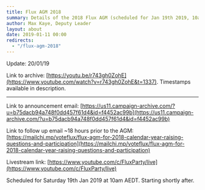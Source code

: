 ```yaml
---
title: Flux AGM 2018
summary: Details of the 2018 Flux AGM (scheduled for Jan 19th 2019, 10am AEDT)
author: Max Kaye, Deputy Leader
layout: about
date: 2019-01-11 00:00
redirects:
  - "/flux-agm-2018"
---
```


Update: 20/01/19

Link to archive: [https://youtu.be/r743gh0ZohE](https://www.youtube.com/watch?v=r743gh0ZohE&t=1337). Timestamps available in description.

----------

Link to announcement email: [https://us11.campaign-archive.com/?u=b75dacb94a748f0dd457f61d4&id=f4452ac99b](https://us11.campaign-archive.com/?u=b75dacb94a748f0dd457f61d4&id=f4452ac99b)

Link to follow up email ~18 hours prior to the AGM: [https://mailchi.mp/voteflux/flux-agm-for-2018-calendar-year-raising-questions-and-participation](https://mailchi.mp/voteflux/flux-agm-for-2018-calendar-year-raising-questions-and-participation)

Livestream link: [https://www.youtube.com/c/FluxParty/live](https://www.youtube.com/c/FluxParty/live)

Scheduled for Saturday 19th Jan 2019 at 10am AEDT. Starting shortly after.
